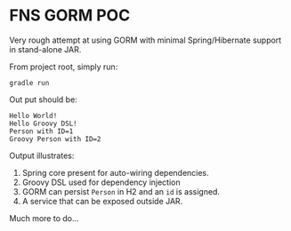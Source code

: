 FNS GORM POC
============

Very rough attempt at using GORM with minimal Spring/Hibernate support in
stand-alone JAR.

From project root, simply run:

`gradle run`

Out put should be:

```
Hello World!
Hello Groovy DSL!
Person with ID=1
Groovy Person with ID=2
```

Output illustrates:

1.  Spring core present for auto-wiring dependencies.
2.  Groovy DSL used for dependency injection
3.  GORM can persist `Person` in H2 and an `id` is assigned.
4.  A service that can be exposed outside JAR.

Much more to do...
